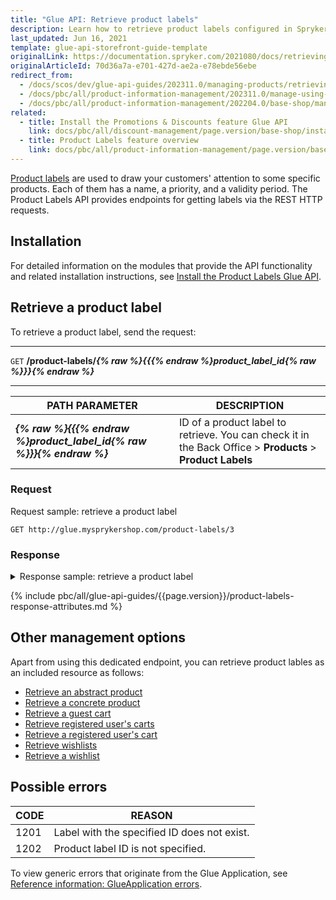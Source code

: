```yaml
---
title: "Glue API: Retrieve product labels"
description: Learn how to retrieve product labels configured in Spryker Cloud Commerce OS by using the Spryker Glue API.
last_updated: Jun 16, 2021
template: glue-api-storefront-guide-template
originalLink: https://documentation.spryker.com/2021080/docs/retrieving-product-labels
originalArticleId: 70d36a7a-e701-427d-ae2a-e78ebde56ebe
redirect_from:
  - /docs/scos/dev/glue-api-guides/202311.0/managing-products/retrieving-product-labels.html
  - /docs/pbc/all/product-information-management/202311.0/manage-using-glue-api/glue-api-retrieve-product-labels.html
  - /docs/pbc/all/product-information-management/202204.0/base-shop/manage-using-glue-api/glue-api-retrieve-product-labels.html
related:
  - title: Install the Promotions & Discounts feature Glue API
    link: docs/pbc/all/discount-management/page.version/base-shop/install-and-upgrade/install-features/install-the-promotions-and-discounts-glue-api.html
  - title: Product Labels feature overview
    link: docs/pbc/all/product-information-management/page.version/base-shop/feature-overviews/product-labels-feature-overview.html
---
```


[Product labels](/docs/pbc/all/product-information-management/{{page.version}}/base-shop/feature-overviews/product-labels-feature-overview.html) are used to draw your customers' attention to some specific products. Each of them has a name, a priority, and a validity period. The Product Labels API provides endpoints for getting labels via the REST HTTP requests.

## Installation

For detailed information on the modules that provide the API functionality and related installation instructions, see [Install the Product Labels Glue API](/docs/pbc/all/product-information-management/{{page.version}}/base-shop/install-and-upgrade/install-glue-api/install-the-product-image-sets-glue-api.html).

## Retrieve a product label

To retrieve a product label, send the request:

---
`GET` **/product-labels/*{% raw %}{{{% endraw %}product_label_id{% raw %}}}{% endraw %}***

---

| PATH PARAMETER | DESCRIPTION |
| --- | --- |
| ***{% raw %}{{{% endraw %}product_label_id{% raw %}}}{% endraw %}*** | ID of a product label to retrieve. You can check it in the Back Office > **Products** > **Product Labels** |

### Request

Request sample: retrieve a product label

`GET http://glue.mysprykershop.com/product-labels/3`

### Response

<details>
<summary>Response sample: retrieve a product label</summary>

```json
{
    "data": {
        "type": "product-labels",
        "id": "3",
        "attributes": {
            "name": "Standard Label",
            "isExclusive": false,
            "position": 3,
            "frontEndReference": ""
        },
        "links": {
            "self": "http://glue.mysprykershop.com/product-labels/3"
        }
    }
}
```

</details>


{% include pbc/all/glue-api-guides/{{page.version}}/product-labels-response-attributes.md %} <!-- To edit, see /_includes/pbc/all/glue-api-guides/{{page.version}}/product-labels-response-attributes.md -->

## Other management options

Apart from using this dedicated endpoint, you can retrieve product lables as an included resource as follows:
* [Retrieve an abstract product](/docs/pbc/all/product-information-management/{{page.version}}/base-shop/manage-using-glue-api/abstract-products/glue-api-retrieve-abstract-products.html#retrieve-an-abstract-product)
* [Retrieve a concrete product](/docs/pbc/all/product-information-management/{{page.version}}/base-shop/manage-using-glue-api/concrete-products/glue-api-retrieve-concrete-products.html#retrieve-a-concrete-product)
* [Retrieve a guest cart](/docs/pbc/all/cart-and-checkout/{{page.version}}/base-shop/manage-using-glue-api/manage-guest-carts/glue-api-manage-guest-carts.html#retrieve-a-guest-cart)
* [Retrieve registered user's carts](/docs/pbc/all/cart-and-checkout/{{page.version}}/base-shop/manage-using-glue-api/manage-carts-of-registered-users/glue-api-manage-carts-of-registered-users.html#retrieve-registered-users-carts)
* [Retrieve a registered user's cart](/docs/pbc/all/cart-and-checkout/{{page.version}}/base-shop/manage-using-glue-api/manage-carts-of-registered-users/glue-api-manage-carts-of-registered-users.html#retrieve-a-registered-users-cart)
* [Retrieve wishlists](/docs/pbc/all/shopping-list-and-wishlist/{{site.version}}/base-shop/manage-using-glue-api/glue-api-manage-wishlists.html#retrieve-wishlists)
* [Retrieve a wishlist](/docs/pbc/all/shopping-list-and-wishlist/{{site.version}}/base-shop/manage-using-glue-api/glue-api-manage-wishlists.html#retrieve-a-wishlist)

## Possible errors

| CODE | REASON |
| --- | --- |
| 1201 | Label with the specified ID does not exist. |
| 1202 | Product label ID is not specified. |

To view generic errors that originate from the Glue Application, see [Reference information: GlueApplication errors](/docs/dg/dev/glue-api/{{page.version}}/old-glue-infrastructure/reference-information-glueapplication-errors.html).
